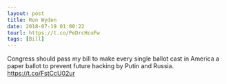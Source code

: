 ```yaml
---
layout: post
title: Ron Wyden
date: 2018-07-19 01:00:22
tourl: https://t.co/PeDrcHcuFw
tags: [Bill]
---
```

Congress should pass my bill to make every single ballot cast in America a paper ballot to prevent future hacking by Putin and Russia. 
https://t.co/FstCcU02ur